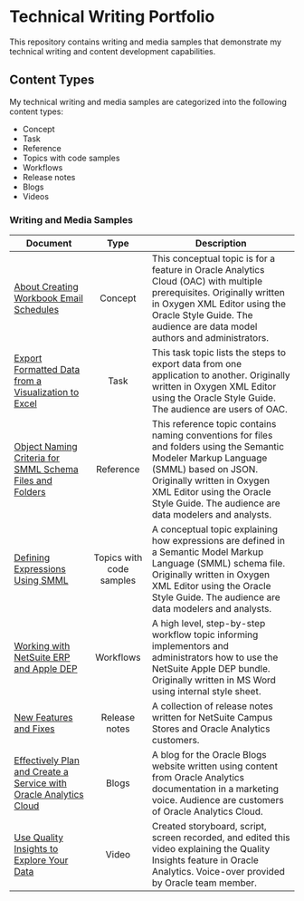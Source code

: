 # Technical Writing Portfolio
This repository contains writing and media samples that demonstrate my technical writing and content development capabilities.
## Content Types
My technical writing and media samples are categorized into the following content types:

- Concept
- Task
- Reference
- Topics with code samples
- Workflows
- Release notes
- Blogs
- Videos

### Writing and Media Samples
| Document | Type | Description |
| --- | :---: | --- |
|[About Creating Workbook Email Schedules](https://github.com/shounakgly/technical-writing-portfolio/blob/main/concept/About%20Creating%20Workbook%20Email%20Schedules%20.md) | Concept | This conceptual topic is for a feature in Oracle Analytics Cloud (OAC) with multiple prerequisites. Originally written in Oxygen XML Editor using the Oracle Style Guide. The audience are data model authors and administrators. |
[Export Formatted Data from a Visualization to Excel](https://github.com/shounakgly/technical-writing-portfolio/blob/main/task/Export%20Formatted%20Data%20from%20a%20Visualization%20to%20Excel.md) | Task | This task topic lists the steps to export data from one application to another. Originally written in Oxygen XML Editor using the Oracle Style Guide. The audience are users of OAC.|
| [Object Naming Criteria for SMML Schema Files and Folders](https://github.com/shounakgly/technical-writing-portfolio/blob/main/reference/Object%20Naming%20Criteria%20for%20SMML%20Schema%20Files%20and%20Folders.md) | Reference | This reference topic contains naming conventions for files and folders using the Semantic Modeler Markup Language (SMML) based on JSON. Originally written in Oxygen XML Editor using the Oracle Style Guide. The audience are data modelers and analysts. |
| [Defining Expressions Using SMML](https://github.com/shounakgly/technical-writing-portfolio/blob/main/topics%20with%20code%20samples/Defining%20Expressions%20Using%20SMML.md) | Topics with code samples | A conceptual topic explaining how expressions are defined in a Semantic Model Markup Language (SMML) schema file. Originally written in Oxygen XML Editor using the Oracle Style Guide. The audience are data modelers and analysts. |
| [Working with NetSuite ERP and Apple DEP](https://github.com/shounakgly/technical-writing-portfolio/blob/main/workflows/Working%20with%20NetSuite%20ERP%20and%20Apple%20DEP.md) | Workflows | A high level, step-by-step workflow topic informing implementors and administrators how to use the NetSuite Apple DEP bundle. Originally written in MS Word using internal style sheet.|
| [New Features and Fixes](https://github.com/shounakgly/technical-writing-portfolio/blob/main/release%20notes/New%20Features%20and%20Fixes.md) | Release notes | A collection of release notes written for NetSuite Campus Stores and Oracle Analytics customers.|
| [Effectively Plan and Create a Service with Oracle Analytics Cloud](https://github.com/shounakgly/technical-writing-portfolio/blob/main/blogs/Effectively%20Plan%20and%20Create%20a%20Service%20with%20Oracle%20Analytics%20Cloud.md)| Blogs | A blog for the Oracle Blogs website written using content from Oracle Analytics documentation in a marketing voice. Audience are customers of Oracle Analytics Cloud. |
| [Use Quality Insights to Explore Your Data](https://github.com/shounakgly/technical-writing-portfolio/blob/main/videos/Use%20Quality%20Insights%20to%20Explore%20Your%20Data.md) | Video | Created storyboard, script, screen recorded, and edited this video explaining the Quality Insights feature in Oracle Analytics. Voice-over provided by Oracle team member. |
